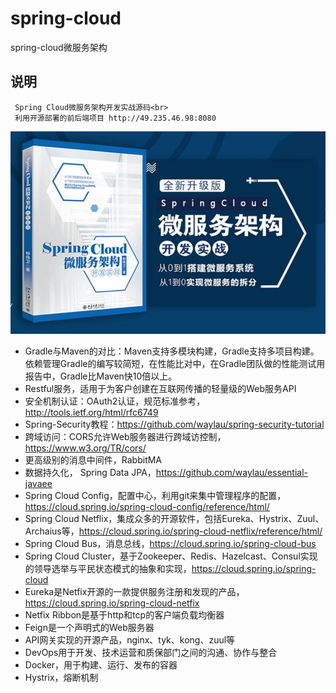 # spring-cloud
spring-cloud微服务架构
## 说明
     Spring Cloud微服务架构开发实战源码<br>
     利用开源部署的前后端项目 http://49.235.46.98:8080
![Spring_Cloud](./images/spring-cloud-logo.jpg)<br>


* Gradle与Maven的对比：Maven支持多模块构建，Gradle支持多项目构建。依赖管理Gradle的编写较简短，在性能比对中，在Gradle团队做的性能测试用报告中，Gradle比Maven快10倍以上。
* Restful服务，适用于为客户创建在互联网传播的轻量级的Web服务API
* 安全机制认证：OAuth2认证，规范标准参考，http://tools.ietf.org/html/rfc6749
* Spring-Security教程：https://github.com/waylau/spring-security-tutorial
* 跨域访问：CORS允许Web服务器进行跨域访控制，https://www.w3.org/TR/cors/
* 更高级别的消息中间件，RabbitMA
* 数据持久化， Spring Data JPA，https://github.com/waylau/essential-javaee
* Spring Cloud Config，配置中心，利用git来集中管理程序的配置，https://cloud.spring.io/spring-cloud-config/reference/html/
* Spring Cloud Netflix，集成众多的开源软件，包括Eureka、Hystrix、Zuul、Archaius等，https://cloud.spring.io/spring-cloud-netflix/reference/html/
* Spring Cloud Bus，消息总线，https://cloud.spring.io/spring-cloud-bus
* Spring Cloud Cluster，基于Zookeeper、Redis、Hazelcast、Consul实现的领导选举与平民状态模式的抽象和实现，https://cloud.spring.io/spring-cloud
* Eureka是Netfix开源的一款提供服务注册和发现的产品，https://cloud.spring.io/spring-cloud-netfix
* Netfix Ribbon是基于http和tcp的客户端负载均衡器
* Feign是一个声明式的Web服务器
* API网关实现的开源产品，nginx、tyk、kong、zuul等
* DevOps用于开发、技术运营和质保部门之间的沟通、协作与整合
* Docker，用于构建、运行、发布的容器
* Hystrix，熔断机制